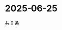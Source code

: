 # 2025-06-25

共 0 条

<!-- BEGIN ZHIHUVIDEO -->
<!-- 最后更新时间 Wed Jun 25 2025 19:10:53 GMT+0800 (China Standard Time) -->

<!-- END ZHIHUVIDEO -->

